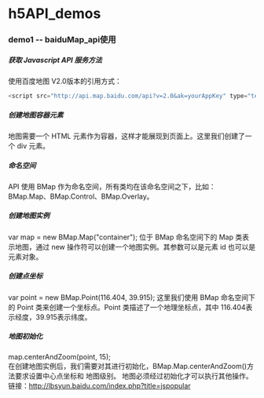 # h5API_demos

### demo1 -- baiduMap_api使用

##### 获取 Javascript API 服务方法 
使用百度地图 V2.0版本的引用方式： 
```javascript
<script src="http://api.map.baidu.com/api?v=2.0&ak=yourAppKey" type="text/javascript"></script> （v2.0的版本需要申请密钥（key））
```
##### 创建地图容器元素
地图需要一个 HTML 元素作为容器，这样才能展现到页面上。这里我们创建了一个 div 元素。
##### 命名空间 
API 使用 BMap 作为命名空间，所有类均在该命名空间之下，比如：BMap.Map、BMap.Control、BMap.Overlay。
##### 创建地图实例 
var map = new BMap.Map("container"); 
位于 BMap 命名空间下的 Map 类表示地图，通过 new 操作符可以创建一个地图实例。其参数可以是元素
id 也可以是元素对象。 
##### 创建点坐标 
var point = new BMap.Point(116.404, 39.915); 
这里我们使用 BMap 命名空间下的 Point 类来创建一个坐标点。Point 类描述了一个地理坐标点，其中
116.404表示经度，39.915表示纬度。 
##### 地图初始化 
map.centerAndZoom(point, 15);   
在创建地图实例后，我们需要对其进行初始化，BMap.Map.centerAndZoom()方法要求设置中心点坐标和
地图级别。  地图必须经过初始化才可以执行其他操作。
链接：http://lbsyun.baidu.com/index.php?title=jspopular
